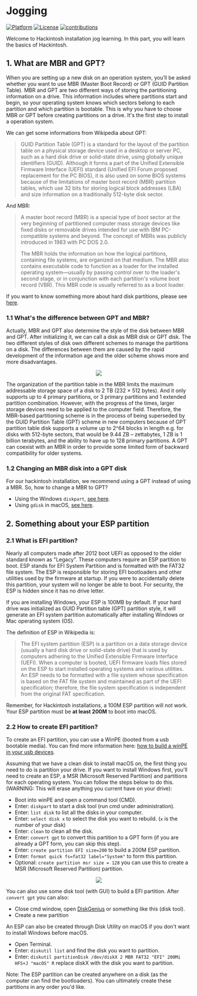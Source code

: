 # Jogging
[![Platform](https://img.shields.io/badge/Platform-Markdown-bule.svg)](https://shields.io/)
[![License](https://img.shields.io/badge/license-CC%204.0-blue.svg)](https://creativecommons.org/licenses/by/4.0/)
[![contributions](https://img.shields.io/badge/contributions-welcome-green.svg)](https://github.com/huangyz0918/Hackintosh-Installer-University/)

Welcome to Hackintosh installation jog learning. In this part, you will learn the basics of Hackintosh.

## 1. What are MBR and GPT?
When you are setting up a new disk on an operation system, you’ll be asked whether you want to use MBR (Master Boot Record) or GPT (GUID Partition Table). MBR and GPT are two different ways of storing the partitioning information on a drive. This information includes where partitions start and begin, so your operating system knows which sectors belong to each partition and which partition is bootable. This is why you have to choose MBR or GPT before creating partitions on a drive. It's the first step to install a operation system.

We can get some informations from Wikipedia about GPT:
> GUID Partition Table (GPT) is a standard for the layout of the partition table on a physical storage device used in a desktop or server PC, such as a hard disk drive or solid-state drive, using globally unique identifiers (GUID). Although it forms a part of the Unified Extensible Firmware Interface (UEFI) standard (Unified EFI Forum proposed replacement for the PC BIOS), it is also used on some BIOS systems because of the limitations of master boot record (MBR) partition tables, which use 32 bits for storing logical block addresses (LBA) and size information on a traditionally 512-byte disk sector.

And MBR:
> A master boot record (MBR) is a special type of boot sector at the very beginning of partitioned computer mass storage devices like fixed disks or removable drives intended for use with IBM PC-compatible systems and beyond. The concept of MBRs was publicly introduced in 1983 with PC DOS 2.0.
>
> The MBR holds the information on how the logical partitions, containing file systems, are organized on that medium. The MBR also contains executable code to function as a loader for the installed operating system—usually by passing control over to the loader's second stage, or in conjunction with each partition's volume boot record (VBR). This MBR code is usually referred to as a boot loader.

If you want to know something more about hard disk partitions, please see [here](https://www.howtogeek.com/184659/beginner-geek-hard-disk-partitions-explained/).

### 1.1 What's the difference between GPT and MBR?
Actually, MBR and GPT also determine the style of the disk between MBR and GPT. After initializing it, we can call a disk as MBR disk or GPT disk. The two different styles of disk own different schemes to manage the partitions on a disk. The differences between them are caused by the rapid development of the information age and the older scheme shows more and more disadvantages. 

<div align=center><img src="https://i.loli.net/2018/05/20/5b0166a8aeaaf.png"/></div>

The organization of the partition table in the MBR limits the maximum addressable storage space of a disk to 2 TB (232 × 512 bytes). And it only supports up to 4 primary partitions, or 3 primary partitions and 1 extended partition combination. However, with the progress of the times, larger storage devices need to be applied to the computer field. Therefore, the MBR-based partitioning scheme is in the process of being superseded by the GUID Partition Table (GPT) scheme in new computers because of GPT partition table disk supports a volume up to 2^64 blocks in length e.g. for disks with 512-byte sectors, that would be 9.44 ZB – zettabytes, 1 ZB is 1 billion terabytes, and the ability to have up to 128 primary partitions. A GPT can coexist with an MBR in order to provide some limited form of backward compatibility for older systems.

### 1.2 Changing an MBR disk into a GPT disk
For our hackintosh installation, we recommend using a GPT instead of using a MBR. So, how to change a MBR to GPT?

- Using the Windows `diskpart`, [see here](https://docs.microsoft.com/en-us/windows-server/storage/disk-management/change-an-mbr-disk-into-a-gpt-disk).
- Using `gdisk` in macOS, [see here](https://compknow.com/article/changing-mbr-to-gpt-in-mac-os-x/).

## 2. Something about your ESP partition

### 2.1 What is EFI partition?
Nearly all computers made after 2012 boot UEFI as opposed to the older standard known as "Legacy". These computers require an ESP partition to boot. ESP stands for EFI System Partition and is formatted with the FAT32 file system. The ESP is responsible for storing EFI bootloaders and other utilities used by the firmware at startup. If you were to accidentally delete this partition, your system will no longer be able to boot. For security, the ESP is hidden since it has no drive letter.

If you are installing Windows, your ESP is 100MB by default. If your hard drive was initialized as GUID Partition table (GPT) partition style, it will generate an EFI system partition automatically after installing Windows or Mac operating system (OS).

The definition of ESP in Wikipedia is:
> The EFI system partition (ESP) is a partition on a data storage device (usually a hard disk drive or solid-state drive) that is used by computers adhering to the Unified Extensible Firmware Interface (UEFI). When a computer is booted, UEFI firmware loads files stored on the ESP to start installed operating systems and various utilities. An ESP needs to be formatted with a file system whose specification is based on the FAT file system and maintained as part of the UEFI specification; therefore, the file system specification is independent from the original FAT specification.

Remember, for Hackintosh installations, a 100M ESP partition will not work. Your ESP partition must be __at least 200M__ to boot into macOS.

### 2.2 How to create EFI partition?
To create an EFI partition, you can use a WinPE (booted from a usb bootable media). You can find more information here: [how to build a winPE in your usb devices](https://recoverit.wondershare.com/windows-pe/how-to-create-a-windows-pe-bootable-usb-drive.html).

Assuming that we have a clean disk to install macOS on, the first thing you need to do is partition your drive. If you want to install Windows first, you'll need to create an ESP, a MSR (Microsoft Reserved Partition) and partitions for each operating system. You can follow the steps below to do this. (WARNING: This will erase anything you current have on your drive):

- Boot into winPE and open a command tool (CMD).
- Enter: `diskpart` to start a disk tool (run cmd under administration).
- Enter: `list disk` to list all the disks in your computer.
- Enter: `select disk x` to select the disk you want to rebuild. (`x` is the number of your disk)
- Enter: `clean` to clean all the disk.
- Enter: `convert gpt` to convert this partition to a GPT form (if you are already a GPT form, you can skip this step).
- Enter: `create partition EFI size=200` to build a 200M ESP partition.
- Enter: `format quick fs=fat32 label="System"` to form this partition.
- Optional: `create partition msr size = 128` you can use this to create a MSR (Microsoft Reserved Partition) partition.

<div align=center><img src="https://i.loli.net/2018/05/20/5b015b11c2a5f.jpg"/></div>

You can also use some disk tool (with GUI) to build a EFI partition. After `convert gpt` you can also:
- Close cmd window, open [DiskGenius](http://www.diskgenius.net/) or something like this (disk tool).
- Create a new partition

An ESP can also be created through Disk Utility on macOS if you don't want to install Windows before macOS.
- Open Terminal.
- Enter: `diskutil list` and find the disk you want to partition.
- Enter: `diskutil partitionDisk /dev/diskX 2 MBR FAT32 "EFI" 200Mi HFS+J "macOS" R` replace diskX with the disk you want to partition.

Note: The ESP partition can be created anywhere on a disk (as the computer can find the bootloaders). You can ultimately create these partitions in any order you'd like.


